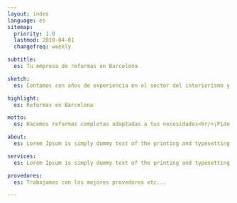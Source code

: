 ```yaml
---
layout: index
language: es
sitemap:
  priority: 1.0
  lastmod: 2019-04-01
  changefreq: weekly

subtitle:
  es: Tu empresa de reformas en Barcelona

sketch:
  es: Contamos con años de experiencia en el sector del interiorismo y las instalaciones

highlight:
  es: Reformas en Barcelona

motto:
  es: Hacemos reformas completas adaptadas a tus necesidades<br/>¡Píde ahora tu presupuesto!

about:
  es: Lorem Ipsum is simply dummy text of the printing and typesetting industry. Lorem Ipsum has been the industry's standard dummy text ever since the 1500s, when an unknown printer took a galley of type and scrambled it to make a type specimen book. It has survived not only five centuries, but also the leap into electronic typesetting, remaining essentially unchanged. It was popularised in the 1960s with the release of Letraset sheets containing Lorem Ipsum passages, and more recently with desktop publishing software like Aldus PageMaker including versions of Lorem Ipsum.

services:
  es: Lorem Ipsum is simply dummy text of the printing and typesetting industry. Lorem Ipsum has been the industry's standard dummy text ever since the 1500s, when an unknown printer took a galley of type and scrambled it to make a type specimen book. It has survived not only five centuries, but also the leap into electronic typesetting, remaining essentially unchanged. It was popularised in the 1960s with the release of Letraset sheets containing Lorem Ipsum passages, and more recently with desktop publishing software like Aldus PageMaker including versions of Lorem Ipsum.

provedores:
  es: Trabajamos con los mejores provedores etc...

---
```

